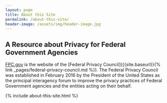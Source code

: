 ```yaml
---
layout: page
title: About this Site
permalink: /about-this-site/
header-image: /assets/img/header-image.jpg
---
```



<h2 class="font-sans-lg text-primary-darker">A Resource about Privacy for Federal Government Agencies</h2>


[FPC.gov](https://www.fpc.gov/) is the website of the [Federal Privacy Council]({{site.baseurl}}{% link _pages/federal-privacy-council.md %}). The Federal Privacy Council 
was established in February 2016 by the President of the United States as the principal 
interagency forum to improve the privacy practices of Federal Government agencies 
and the entities acting on their behalf.

{% include about-this-site.html %}
